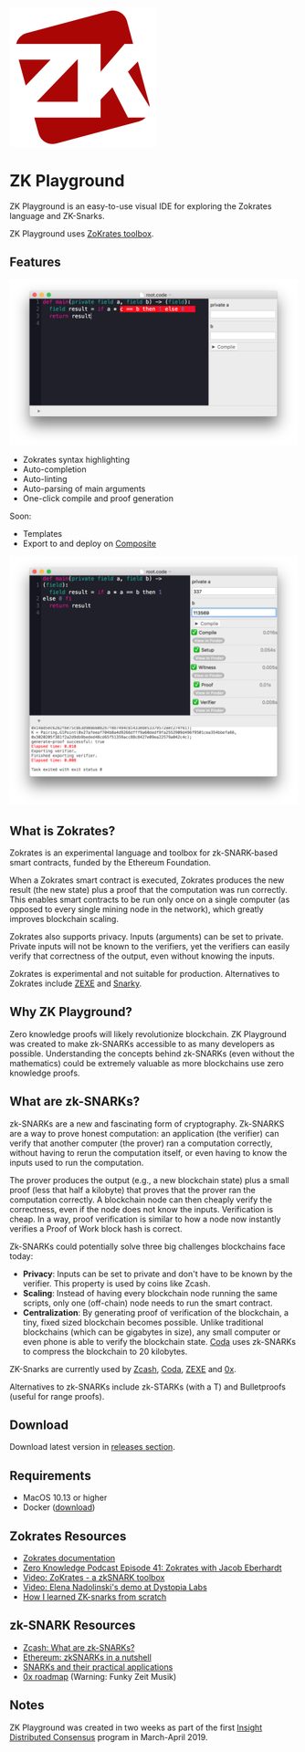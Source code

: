 ![alt text](Readme/ZKPlayground-logo.png "ZK Playground logo")

# ZK Playground

ZK Playground is an easy-to-use visual IDE for exploring the Zokrates language and ZK-Snarks.

ZK Playground uses [ZoKrates toolbox](https://github.com/Zokrates/ZoKrates).

## Features
 
![alt text](Readme/Linting.png "ZK Playground screenshot")
 
- Zokrates syntax highlighting 
- Auto-completion
- Auto-linting 
- Auto-parsing of main arguments
- One-click compile and proof generation

Soon:

- Templates
- Export to and deploy on [Composite](https://github.com/compositeapp/Composite/releases)

![alt text](Readme/Compiling.png "ZK Playground screenshot")

## What is Zokrates?

Zokrates is an experimental language and toolbox for zk-SNARK-based smart contracts, funded by the Ethereum Foundation.

When a Zokrates smart contract is executed, Zokrates produces the new result (the new state) plus a proof that the computation was run correctly. This enables smart contracts to be run only once on a single computer (as opposed to every single mining node in the network), which greatly improves blockchain scaling.

Zokrates also supports privacy. Inputs (arguments) can be set to private. Private inputs will not be known to the verifiers, yet the verifiers can easily verify that correctness of the output, even without knowing the inputs.

Zokrates is experimental and not suitable for production. Alternatives to Zokrates include [ZEXE](https://github.com/scipr-lab/zexe) and [Snarky](https://github.com/o1-labs/snarky).

## Why ZK Playground?

Zero knowledge proofs will likely revolutionize blockchain. ZK Playground was created to make zk-SNARKs accessible to as many developers as possible. Understanding the concepts behind zk-SNARKs (even without the mathematics) could be extremely valuable as more blockchains use zero knowledge proofs.

## What are zk-SNARKs?

zk-SNARKs are a new and fascinating form of cryptography. Zk-SNARKS are a way to prove honest computation: an application (the verifier) can verify that another computer (the prover) ran a computation correctly, without having to rerun the computation itself, or even having to know the inputs used to run the computation.

The prover produces the output (e.g., a new blockchain state) plus a small proof (less that half a kilobyte) that proves that the prover ran the computation correctly. A blockchain node can then cheaply verify the correctness, even if the node does not know the inputs. Verification is cheap. In a way, proof verification is similar to how a node now  instantly verifies a Proof of Work block hash is correct.

Zk-SNARKs could potentially solve three big challenges blockchains face today: 

- **Privacy**: Inputs can be set to private and don't have to be known by the verifier. This property is used by coins like Zcash.
- **Scaling**: Instead of having every blockchain node running the same scripts, only one (off-chain) node needs to run the smart contract.
- **Centralization**: By generating proof of verification of the blockchain, a tiny, fixed sized blockchain becomes possible. Unlike traditional blockchains (which can be gigabytes in size), any small computer or even phone is able to verify the blockchain state. [Coda](https://codaprotocol.com/testnet.html) uses zk-SNARKs to compress the blockchain to 20 kilobytes.

ZK-Snarks are currently used by [Zcash](https://z.cash), [Coda](https://codaprotocol.com), [ZEXE](https://github.com/scipr-lab/zexe) and [0x](https://0x.org).

Alternatives to zk-SNARKs include zk-STARKs (with a T) and Bulletproofs (useful for range proofs).

## Download
Download latest version in [releases section](https://github.com/compositeapp/ZKPlayground/releases).

## Requirements
- MacOS 10.13 or higher
- Docker ([download](https://docs.docker.com/docker-for-mac/install))


## Zokrates Resources
- [Zokrates documentation](https://zokrates.github.io)
- [Zero Knowledge Podcast Episode 41: Zokrates with Jacob Eberhardt](https://www.zeroknowledge.fm/41)
- [Video: ZoKrates - a zkSNARK toolbox](https://www.youtube.com/watch?v=_QyXreu64kQ)
- [Video: Elena Nadolinski's demo at Dystopia Labs](https://medium.com/dystopia-labs/dystopia-labs-meetup-1-demystifying-zero-knowledge-proofs-how-to-build-a-dapp-using-zk-snarks-3e8529812a44)
- [How I learned ZK-snarks from scratch](https://medium.com/@weijiek/how-i-learned-zk-snarks-from-scratch-177a01c5514e)

## zk-SNARK Resources
- [Zcash: What are zk-SNARKs?](https://z.cash/technology/zksnarks/)
- [Ethereum: zkSNARKs in a nutshell](https://blog.ethereum.org/2016/12/05/zksnarks-in-a-nutshell/)
- [SNARKs and their practical applications](https://www.youtube.com/watch?v=Rm-p8rrR9c8)
- [0x roadmap](https://youtu.be/qh2S9J4CI-0) (Warning: Funky Zeit Musik)

## Notes

ZK Playground was created in two weeks as part of the first [Insight Distributed Consensus](https://www.insightconsensus.com) program in March-April 2019. 

